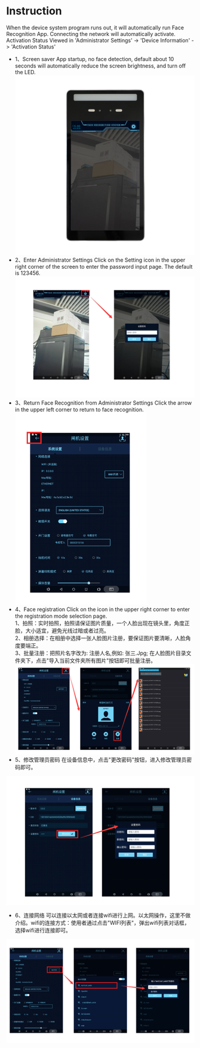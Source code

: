 # Instruction

When the device system program runs out, it will automatically run Face Recognition App. Connecting the network will automatically activate. Activation Status Viewed in 'Administrator Settings' -> 'Device Information' -> 'Activation Status'
* 1、Screen saver
App startup, no face detection, default about 10 seconds will automatically reduce the screen brightness, and turn off the LED.<br>
![](./img/intro_screensaver.jpg )
* 2、Enter Administrator Settings
Click on the Setting icon in the upper right corner of the screen to enter the password input page. The default is 123456.
![](./img/intro_setting.jpg )
* 3、Return Face Recognition from Administrator Settings
Click the arrow in the upper left corner to return to face recognition.<br>
![](./img/intro_Arrow.png )
* 4、Face registration
Click on the icon in the upper right corner to enter the registration mode selection page.<br>
1、拍照：实时拍照，拍照请保证图片质量，一个人脸出现在镜头里，角度正脸，大小适宜，避免光线过暗或者过亮。<br>
2、相册选择：在相册中选择一张人脸图片注册，要保证图片要清晰，人脸角度要端正。<br>
3、批量注册：把照片名字改为: 注册人名,例如: 张三.Jpg; 在人脸图片目录文件夹下，点击"导入当前文件夹所有图片"按钮即可批量注册。<br>
![](./img/intro_register.png )
* 5、修改管理员密码
在设备信息中，点击"更改密码"按钮，进入修改管理员密码即可。

![](./img/intro_reset_pw.png )

* 6、连接网络
可以连接以太网或者连接wifi进行上网。以太网操作，这里不做介绍。wifi的连接方式：使用者通过点击"WIFI列表"，弹出wifi列表对话框，选择wifi进行连接即可。

![](./img/intro_wifi.png )
